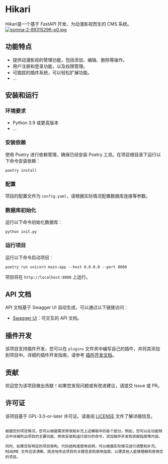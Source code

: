 # Hikari

Hikari是一个基于 FastAPI 开发、为动漫影视而生的 CMS 系统。
[![somna-2-89315296-p0.jpg](https://i.postimg.cc/JzRtzJV3/somna-2-89315296-p0.jpg)](https://postimg.cc/RNbvPW0q)
## 功能特点

- 提供动漫影视的管理功能，包括添加、编辑、删除等操作。
- 用户注册和登录功能，以及权限管理。
- 可插拔的插件系统，可以轻松扩展功能。
- ...

## 安装和运行

### 环境要求

- Python 3.9 或更高版本
- ...

### 安装依赖

使用 Poetry 进行依赖管理，确保已经安装 Poetry 工具。在项目根目录下运行以下命令安装依赖：

```shell
poetry install
```

### 配置

项目的配置文件为 `config.yaml`，请根据实际情况配置数据库连接等参数。

### 数据库初始化

运行以下命令初始化数据库：

```shell
python init.py
```

### 运行项目

运行以下命令启动项目：

```shell
poetry run uvicorn main:app --host 0.0.0.0 --port 8080
```

项目将在 `http://localhost:8080` 上运行。

## API 文档

API 文档基于 Swagger UI 自动生成，可以通过以下链接访问：

- [Swagger UI](http://localhost:8080/docs)：可交互的 API 文档。

## 插件开发

该项目支持插件开发，您可以在 `plugins` 文件夹中编写自己的插件，并将其添加到项目中。详细的插件开发指南，请参考 [插件开发文档](plugins/readme.md)。

## 贡献

欢迎您为该项目做出贡献！如果您发现问题或有改进建议，请提交 Issue 或 PR。

## 许可证

该项目基于 GPL-3.0-or-later 许可证。请查阅 [LICENSE](LICENSE) 文件了解详细信息。
```

根据您的项目情况，您可以根据需求修改和补充上述模板中的各个部分。例如，您可以在功能特点中详细列出项目的主要功能，修改安装和运行部分的命令，添加插件开发和贡献指南等内容。

同时，如果您有特定的项目架构、代码结构或使用说明，可以根据实际情况进行调整和补充。README 文件应该清晰、简洁地传达项目的关键信息和使用指南，以便其他人能够理解和使用您的项目。
